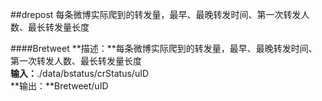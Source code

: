 ##drepost
每条微博实际爬到的转发量，最早、最晚转发时间、第一次转发人数、最长转发量长度  

####Bretweet
**描述：**每条微博实际爬到的转发量，最早、最晚转发时间、第一次转发人数、最长转发量长度  
**输入：**./data/bstatus/crStatus/uID  
**输出：**Bretweet/uID  


